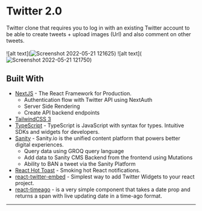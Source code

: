 # Twitter 2.0

Twitter clone that requires you to log in with an existing Twitter account to be able to create tweets + upload images (Url) and also comment on other tweets.
<br>
<br>
![alt text](![Screenshot 2022-05-21 121625](https://user-images.githubusercontent.com/77756002/169641619-1c15f5a9-a333-4d59-b378-ab12b7913795.png))
![alt text](![Screenshot 2022-05-21 121750](https://user-images.githubusercontent.com/77756002/169641679-d4b820c0-8f3c-42d0-a03b-94cd98a23ca4.png))

## Built With

- [NextJS](https://nextjs.org/) - The React Framework
  for Production.
  - Authentication flow with Twitter API using NextAuth
  - Server Side Rendering
  - Create API backend endpoints
- [TailwindCSS 3](https://tailwindcss.com/)
- [TypeScript](https://www.typescriptlang.org/) - TypeScript is JavaScript with syntax for types.
  Intuitive SDKs and widgets for developers.
- [Sanity](https://www.sanity.io/) - Sanity.io is the unified content platform that powers better digital experiences.
  - Query data using GROQ query language
  - Add data to Sanity CMS Backend from the frontend using Mutations
  - Ability to BAN a tweet via the Sanity Platform
- [React Hot Toast](https://react-hot-toast.com/) - Smoking hot React notifications.
- [react-twitter-embed](https://www.npmjs.com/package/react-twitter-embed) - Simplest way to add Twitter Widgets to your react project.
- [react-timeago](https://www.npmjs.com/package/react-timeago) - is a very simple component that takes a date prop and returns a span with live updating date in a time-ago format.
  <br>

---

